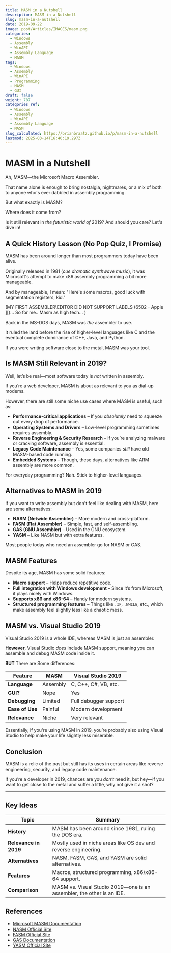 ```yaml
---
title: MASM in a Nutshell
description: MASM in a Nutshell
slug: masm-in-a-nutshell
date: 2019-09-22
image: post/Articles/IMAGES/masm.png
categories:
  - Windows
  - Assembly
  - WinAPI
  - Assembly Language
  - MASM
tags:
  - Windows
  - Assembly
  - WinAPI
  - Programming
  - MASM
  - GUI
draft: false
weight: 787
categories_ref:
  - Windows
  - Assembly
  - WinAPI
  - Assembly Language
  - MASM
slug_calculated: https://brianbraatz.github.io/p/masm-in-a-nutshell
lastmod: 2025-03-14T16:40:19.297Z
---
```

# MASM in a Nutshell

Ah, MASM—the Microsoft Macro Assembler.

That name alone is enough to bring nostalgia, nightmares, or a mix of both to anyone who's ever dabbled in assembly programming.

But what exactly is MASM?

Where does it come from?

Is it still relevant in *the futuristic world of* 2019? And should you care? Let's dive in!

## A Quick History Lesson (No Pop Quiz, I Promise)

MASM has been around longer than most programmers today have been alive.

Originally released in 1981 (*cue dramatic synthwave music*), it was Microsoft's attempt to make x86 assembly programming a bit more manageable.

And by manageable, I mean: "Here's some macros, good luck with segmentation registers, kid."

(MY FIRST ASSEMBLER\EDITOR DID NOT SUPPORT LABELS (6502 - Apple ]\[)... So for me.. Masm as high tech...  )

Back in the MS-DOS days, MASM was *the* assembler to use.

It ruled the land before the rise of higher-level languages like C and the eventual complete dominance of C++, Java, and Python.

If you were writing software close to the metal, MASM was your tool.

## Is MASM Still Relevant in 2019?

Well, let’s be real—most software today is *not* written in assembly.

If you’re a web developer, MASM is about as relevant to you as dial-up modems.

However, there are still some niche use cases where MASM is useful, such as:

* **Performance-critical applications** – If you *absolutely* need to squeeze out every drop of performance.
* **Operating Systems and Drivers** – Low-level programming sometimes requires assembly.
* **Reverse Engineering & Security Research** – If you’re analyzing malware or cracking software, assembly is essential.
* **Legacy Code Maintenance** – Yes, some companies *still* have old MASM-based code running.
* **Embedded Systems** – Though, these days, alternatives like ARM assembly are more common.

For everyday programming? Nah. Stick to higher-level languages.

## Alternatives to MASM in 2019

If you want to write assembly but don't feel like dealing with MASM, here are some alternatives:

* **NASM (Netwide Assembler)** – More modern and cross-platform.
* **FASM (Flat Assembler)** – Simple, fast, and self-assembling.
* **GAS (GNU Assembler)** – Used in the GNU ecosystem.
* **YASM** – Like NASM but with extra features.

Most people today who need an assembler go for NASM or GAS.

## MASM Features

Despite its age, MASM has some solid features:

* **Macro support** – Helps reduce repetitive code.
* **Full integration with Windows development** – Since it’s from Microsoft, it plays nicely with Windows.
* **Supports x86 and x86-64** – Handy for modern systems.
* **Structured programming features** – Things like `.IF`, `.WHILE`, etc., which make assembly feel slightly less like a chaotic mess.

## MASM vs. Visual Studio 2019

Visual Studio 2019 is a whole IDE, whereas MASM is just an assembler.

**However**, Visual Studio *does* include MASM support, meaning you can assemble and debug MASM code inside it.

**BUT** There are Some differences:

| Feature         | MASM     | Visual Studio 2019    |
| --------------- | -------- | --------------------- |
| **Language**    | Assembly | C, C++, C#, VB, etc.  |
| **GUI?**        | Nope     | Yes                   |
| **Debugging**   | Limited  | Full debugger support |
| **Ease of Use** | Painful  | Modern development    |
| **Relevance**   | Niche    | Very relevant         |

Essentially, if you're using MASM in 2019, you’re probably also using Visual Studio to help make your life slightly less miserable.

## Conclusion

MASM is a relic of the past but still has its uses in certain areas like reverse engineering, security, and legacy code maintenance.

If you’re a developer in 2019, chances are you *don’t* need it, but hey—if you want to get close to the metal and suffer a little, why not give it a shot?

***

## Key Ideas

| Topic                 | Summary                                                               |
| --------------------- | --------------------------------------------------------------------- |
| **History**           | MASM has been around since 1981, ruling the DOS era.                  |
| **Relevance in 2019** | Mostly used in niche areas like OS dev and reverse engineering.       |
| **Alternatives**      | NASM, FASM, GAS, and YASM are solid alternatives.                     |
| **Features**          | Macros, structured programming, x86/x86-64 support.                   |
| **Comparison**        | MASM vs. Visual Studio 2019—one is an assembler, the other is an IDE. |

## References

* [Microsoft MASM Documentation](https://docs.microsoft.com/en-us/cpp/assembler/masm/microsoft-macro-assembler-reference)
* [NASM Official Site](https://www.nasm.us/)
* [FASM Official Site](https://flatassembler.net/)
* [GAS Documentation](https://sourceware.org/binutils/docs/as/)
* [YASM Official Site](http://yasm.tortall.net/)
